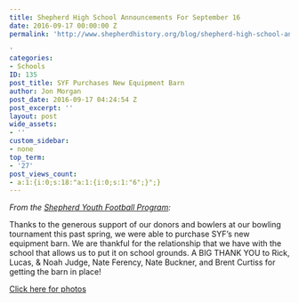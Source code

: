 ```yaml
---
title: Shepherd High School Announcements For September 16
date: 2016-09-17 00:00:00 Z
permalink: 'http://www.shepherdhistory.org/blog/shepherd-high-school-announcements-for-september-16/

'
categories:
- Schools
ID: 135
post_title: SYF Purchases New Equipment Barn
author: Jon Morgan
post_date: 2016-09-17 04:24:54 Z
post_excerpt: ''
layout: post
wide_assets:
- ''
custom_sidebar:
- none
top_term:
- '27'
post_views_count:
- a:1:{i:0;s:18:"a:1:{i:0;s:1:"6";}";}
---
```


<p class="c5"><em>From the <a class="c2" href="https://www.google.com/url?q=https://www.facebook.com/Shepherdyouthfootball/photos/a.1256944597683555.1073741842.287401244637900/1256952601016088/?type%3D3&amp;sa=D&amp;ust=1470959529649000&amp;usg=AFQjCNE-5MMPEUT-r2AAQ3HLTokqs-6fBA">Shepherd Youth Football Program</a>:</em></p>

Thanks to the generous support of our donors and bowlers at our bowling tournament this past spring, we were able to purchase SYF’s new equipment barn. We are thankful for the relationship that we have with the school that allows us to put it on school grounds. A BIG THANK YOU to Rick, Lucas, &amp; Noah Judge, Nate Ferency, Nate Buckner, and Brent Curtiss for getting the barn in place!

<a class="c2" href="https://www.google.com/url?q=https://www.facebook.com/Shepherdyouthfootball/photos/?tab%3Dalbum%26album_id%3D1256944597683555&amp;sa=D&amp;ust=1470959529651000&amp;usg=AFQjCNGobDn6UENlKd_DBFwakojiRU9Hig">Click here for photos</a>